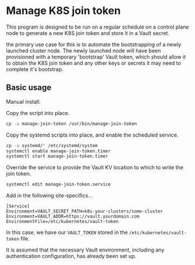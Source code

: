 # Manage K8S join token

This program is designed to be run on a regular schedule on a control plane node to generate a new K8S join token and store it in a Vault secret.

the primary use case for this is to automate the bootstrapping of a newly launched cluster node. The newly launched node will have been provisioned with a temporary 'bootstrap' Vault token, which should allow it to obtain the K8S join token and any other keys or secrets it may need to complete it's bootstrap.

## Basic usage

Manual install.

Copy the script into place.

```bash
cp -a manage-join-token /usr/bin/manage-join-token
```

Copy the systemd scripts into place, and enable the scheduled service.

```bash
cp -a systemd/* /etc/systemd/system
systemctl enable manage-join-token.timer
systemctl start manage-join-token.timer
```

Override the service to provide the Vault KV location to which to write the join token.

```bash
systemctl edit manage-join-token.service
```

Add in the following site-specifics...

```
[Service]
Environment=VAULT_SECRET_PATH=k8s-your-clusters/some-cluster
Environment=VAULT_ADDR=https://vault.yourdomain.com
EnvironmentFile=/etc/kubernetes/vault-token
```

In this case, we have our `VAULT_TOKEN` stored in the `/etc/kubernetes/vault-token` file.

It is assumed that the necessary Vault environment, including any authentication configuration, has already been set up.
